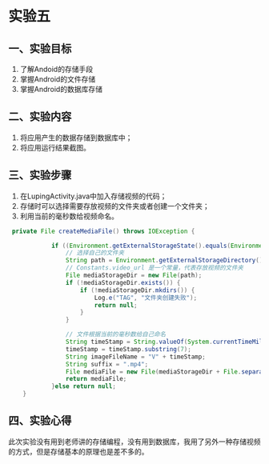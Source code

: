 # 实验五
## 一、实验目标
1. 了解Andoid的存储手段
2. 掌握Android的文件存储
3. 掌握Android的数据库存储

## 二、实验内容
1. 将应用产生的数据存储到数据库中；
2. 将应用运行结果截图。

## 三、实验步骤
1. 在LupingActivity.java中加入存储视频的代码；
2. 存储时可以选择需要存放视频的文件夹或者创建一个文件夹；
3. 利用当前的毫秒数给视频命名。

```java
 private File createMediaFile() throws IOException {

            if ((Environment.getExternalStorageState().equals(Environment.MEDIA_MOUNTED))) {
                // 选择自己的文件夹
                String path = Environment.getExternalStorageDirectory().getPath() + "/myvideo/";
                // Constants.video_url 是一个常量，代表存放视频的文件夹
                File mediaStorageDir = new File(path);
                if (!mediaStorageDir.exists()) {
                    if (!mediaStorageDir.mkdirs()) {
                        Log.e("TAG", "文件夹创建失败");
                        return null;
                    }
                }

                // 文件根据当前的毫秒数给自己命名
                String timeStamp = String.valueOf(System.currentTimeMillis());
                timeStamp = timeStamp.substring(7);
                String imageFileName = "V" + timeStamp;
                String suffix = ".mp4";
                File mediaFile = new File(mediaStorageDir + File.separator + imageFileName + suffix);
                return mediaFile;
            }else return null;
    }
```

## 四、实验心得
此次实验没有用到老师讲的存储编程，没有用到数据库，我用了另外一种存储视频的方式，但是存储基本的原理也是差不多的。
